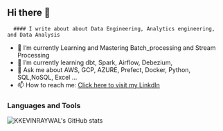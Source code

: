 ## Hi there 👋
      #### I write about about Data Engineering, Analytics engineering, and Data Analysis

- 🔭 I’m currently Learning and Mastering Batch_processing and Stream Processing 
- 🌱 I’m currently learning dbt, Spark, Airflow, Debezium,  
- 💬 Ask me about AWS, GCP, AZURE, Prefect, Docker, Python, SQL,NoSQL, Excel ...
- 📫 How to reach me: [Click here to visit my LinkdIn](linkedin.com/in/rono-kelvin-6aa007187)


### Languages and Tools

![KKEVINRAYWAL's GitHub stats](https://github-readme-stats.vercel.app/api/top-langs/?username=KKEVINRAYWAL&layout=compact)
